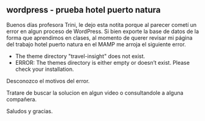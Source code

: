 ## wordpress - prueba hotel puerto natura

Buenos días profesora Trini, le dejo esta notita porque al parecer cometí un error en algun proceso de WordPress.
Si bien exporte la base de datos de la forma que aprendimos en clases, al momento de querer revisar mi página del trabajo 
hotel puerto natura en el MAMP me arroja el siguiente error.

- The theme directory "travel-insight" does not exist.
- ERROR: The themes directory is either empty or doesn’t exist. Please check your installation.

Desconozco el motivos del error.

Tratare de buscar la solucion en algun video o consultandole a alguna compañera.

Saludos y gracias.
